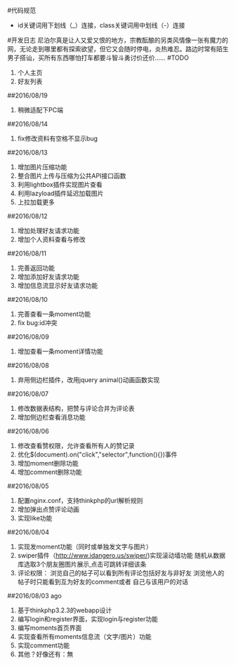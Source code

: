 #代码规范
* id关键词用下划线（_）连接，class关键词用中划线（-）连接

#开发日志
尼泊尔真是让人又爱又恨的地方，宗教酝酿的另类风情像一张有魔力的网，无论走到哪里都有探索欲望，但它又会随时停电，炎热难忍。路边时常有陌生男子搭讪，买所有东西哪怕打车都要斗智斗勇讨价还价……
#TODO
1. 个人主页
2. 好友列表

##2016/08/19
1. 稍微适配下PC端

##2016/08/14
1. fix修改资料有空格不显示bug

##2016/08/13
1. 增加图片压缩功能
2. 整合图片上传与压缩为公共API接口函数
3. 利用lightbox插件实现图片查看
4. 利用lazyload插件延迟加载图片
5. 上拉加载更多

##2016/08/12
1. 增加处理好友请求功能
2. 增加个人资料查看与修改

##2016/08/11
1. 完善返回功能
2. 增加添加好友请求功能
3. 增加信息流显示好友请求功能

##2016/08/10
1. 完善查看一条moment功能
2. fix bug:id冲突

##2016/08/09
1. 增加查看一条moment详情功能

##2016/08/08
1. 弃用侧边栏插件，改用jquery animal()动画函数实现

##2016/08/07
1. 修改数据表结构，把赞与评论合并为评论表
2. 增加侧边栏查看消息功能

##2016/08/06
1. 修改查看赞权限，允许查看所有人的赞记录
2. 优化$(document).on("click","selector",function(){})事件
3. 增加moment删除功能
4. 增加comment删除功能

##2016/08/05
1. 配置nginx.conf，支持thinkphp的url解析规则 
2. 增加弹出点赞评论动画
3. 实现like功能

##2016/08/04
1. 实现发moment功能（同时或单独发文字与图片）
2. swiper插件（http://www.idangero.us/swiper/)实现滚动墙功能
		随机从数据库选取3个朋友圈图片展示,点击可跳转详细该条
3. 评论权限：
		浏览自己的帖子可以看到所有评论包括好友与非好友
		浏览他人的帖子时只能看到互为好友的comment或者 自己与该用户的对话

##2016/08/03 ago
1. 基于thinkphp3.2.3的webapp设计
2. 编写login和register界面，实现login与register功能
3. 编写moments首页界面
4. 实现查看所有moments信息流（文字/图片）功能
5. 实现comment功能
6. 其他？好像还有：無